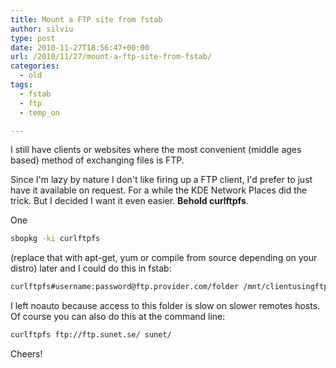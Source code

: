 ```yaml
---
title: Mount a FTP site from fstab
author: silviu
type: post
date: 2010-11-27T18:56:47+00:00
url: /2010/11/27/mount-a-ftp-site-from-fstab/
categories:
  - old
tags:
  - fstab
  - ftp
  - temp_on

---
```

I still have clients or websites where the most convenient (middle ages based) method of exchanging files is FTP.

Since I'm lazy by nature I don't like firing up a FTP client, I'd prefer to just have it available on request. For a while the KDE Network Places did the trick. But I decided I want it even easier. **Behold curlftpfs**.

One

```bash
sbopkg -ki curlftpfs
```

(replace that with apt-get, yum or compile from source depending on your distro) later and I could do this in fstab:

```bash
curlftpfs#username:password@ftp.provider.com/folder /mnt/clientusingftp fuse rw,allow_other,noauto,user 0 0
```

I left noauto because access to this folder is slow on slower remotes hosts. Of course you can also do this at the command line:

```bash
curlftpfs ftp://ftp.sunet.se/ sunet/
```

Cheers!